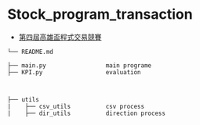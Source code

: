 # Stock_program_transaction  
- [第四屆高雄盃程式交易競賽](https://bhuntr.com/tw/competitions/eqpkavrw0olm1wupbd)  

```
└── README.md 

├── main.py                 main programe
├── KPI.py                  evaluation 



├── utils
|    ├── csv_utils          csv process
|    ├── dir_utils          direction process

```  

